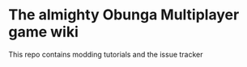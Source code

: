 # The almighty Obunga Multiplayer game wiki

This repo contains modding tutorials and the issue tracker
